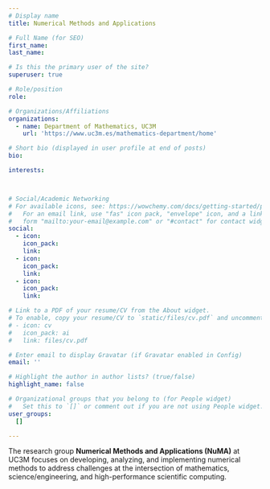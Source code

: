 ```yaml
---
# Display name
title: Numerical Methods and Applications

# Full Name (for SEO)
first_name: 
last_name: 

# Is this the primary user of the site?
superuser: true

# Role/position
role: 

# Organizations/Affiliations
organizations:
  - name: Department of Mathematics, UC3M
    url: 'https://www.uc3m.es/mathematics-department/home'

# Short bio (displayed in user profile at end of posts)
bio: 

interests: 



# Social/Academic Networking
# For available icons, see: https://wowchemy.com/docs/getting-started/page-builder/#icons
#   For an email link, use "fas" icon pack, "envelope" icon, and a link in the
#   form "mailto:your-email@example.com" or "#contact" for contact widget.
social:
  - icon: 
    icon_pack: 
    link: 
  - icon:
    icon_pack: 
    link: 
  - icon: 
    icon_pack: 
    link: 

# Link to a PDF of your resume/CV from the About widget.
# To enable, copy your resume/CV to `static/files/cv.pdf` and uncomment the lines below.
# - icon: cv
#   icon_pack: ai
#   link: files/cv.pdf

# Enter email to display Gravatar (if Gravatar enabled in Config)
email: ''

# Highlight the author in author lists? (true/false)
highlight_name: false

# Organizational groups that you belong to (for People widget)
#   Set this to `[]` or comment out if you are not using People widget.
user_groups:
  []

---
```


The research group **Numerical Methods and Applications (NuMA)** at UC3M focuses on developing, analyzing, and implementing numerical methods to address challenges at the intersection of mathematics, science/engineering, and high-performance scientific computing. 


